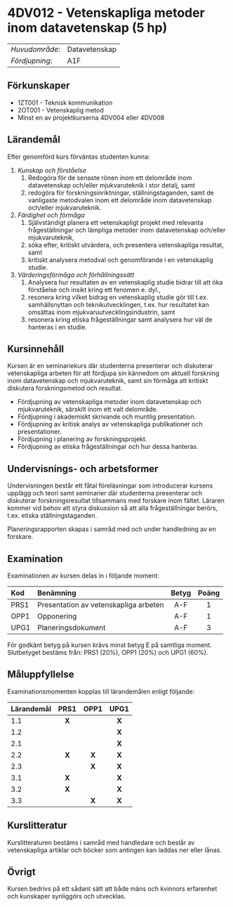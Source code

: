 # 4DV012 - Vetenskapliga metoder inom datavetenskap (5 hp)

|     |     |
| --- | --- | 
| *Huvudområde*: | Datavetenskap | 
| *Fördjupning*: | A1F | 

## Förkunskaper

- 1ZT001 - Teknisk kommunikation
- 2OT001 - Vetenskaplig metod
- Minst en av projektkurserna 4DV004 eller 4DV008

## Lärandemål

Efter genomförd kurs förväntas studenten kunna:

1. *Kunskap och förståelse*
    1. Redogöra för de senaste rönen inom ett delområde inom datavetenskap och/eller mjukvaruteknik i stor detalj, samt
    2. redogöra för forskningsinriktningar, ställningstaganden, samt de vanligaste metodvalen inom ett delområde inom datavetenskap och/eller mjukvaruteknik.
2. *Färdighet och förmåga*
    1. Självständigt planera ett vetenskapligt projekt med relevanta frågeställningar och lämpliga metoder inom datavetenskap och/eller mjukvaruteknik,
    2. söka efter, kritiskt utvärdera, och presentera vetenskapliga resultat, samt
    3. kritiskt analysera metodval och genomförande i en vetenskaplig studie.
3. *Värderingsförmåga och förhållningssätt*
    1. Analysera hur resultaten av en vetenskaplig studie bidrar till att öka förståelse och insikt kring ett fenomen e. dyl.,
    2. resonera kring vilket bidrag en vetenskaplig studie gör till t.ex. samhällsnyttan och teknikutvecklingen, t.ex. hur resultatet kan omsättas inom mjukvaruutvecklingsindustrin, samt
    3. resonera kring etiska frågeställningar samt analysera hur väl de hanteras i en studie.

## Kursinnehåll

Kursen är en seminariekurs där studenterna presenterar och diskuterar vetenskapliga arbeten för att fördjupa sin kännedom om aktuell forskning inom datavetenskap och mjukvaruteknik, samt sin förmåga att kritiskt diskutera forskningsmetod och resultat.

- Fördjupning av vetenskapliga metoder inom datavetenskap och mjukvaruteknik, särskilt inom ett valt delområde.
- Fördjupning i akademiskt skrivande och muntlig presentation.
- Fördjupning av kritisk analys av vetenskapliga publikationer och presentationer.
- Fördjupning i planering av forskningsprojekt.
- Fördjupning av etiska frågeställningar och hur dessa hanteras.
 
## Undervisnings- och arbetsformer

Undervisningen består ett fåtal föreläsningar som introducerar kursens upplägg och teori samt seminarier där studenterna presenterar och diskuterar forskningsresultat tillsammans med forskare inom fältet. Läraren kommer vid behov att styra diskussion så att alla frågeställningar berörs, t.ex. etiska ställningstaganden.

Planeringsrapporten skapas i samråd med och under handledning av en forskare.

## Examination

Examinationen av kursen delas in i följande moment:

| Kod  | Benämning                                   | Betyg | Poäng |  
| :--- | :------------------------------------------ | :---: | :---: |  
| PRS1 | Presentation av vetenskapliga arbeten       | A-F   | 1     |  
| OPP1 | Opponering         | A-F   | 1     |  
| UPG1 | Planeringsdokument                          | A-F   | 3     |  

För godkänt betyg på kursen krävs minst betyg E på samtliga moment. Slutbetyget bestäms från: PRS1 (20%), OPP1 (20%) och UPG1 (60%).

## Måluppfyllelse

Examinationsmomenten kopplas till lärandemålen enligt följande:

| Lärandemål | PRS1  | OPP1  | UPG1  |
| :--------- | :---: | :---: | :---: |
| 1.1        | **X** |       | **X** |
| 1.2        |       |       | **X** |
| 2.1        |       |       | **X** |
| 2.2        | **X** | **X** | **X** |
| 2.3        |       | **X** | **X** |
| 3.1        | **X** |       | **X** |
| 3.2        | **X** |       | **X** |
| 3.3        |       | **X** | **X** |

## Kurslitteratur

Kurslitteraturen bestäms i samråd med handledare och består av vetenskapliga artiklar och böcker som antingen kan laddas ner eller lånas.

## Övrigt

Kursen bedrivs på ett sådant sätt att både mäns och kvinnors erfarenhet och kunskaper synliggörs och utvecklas.